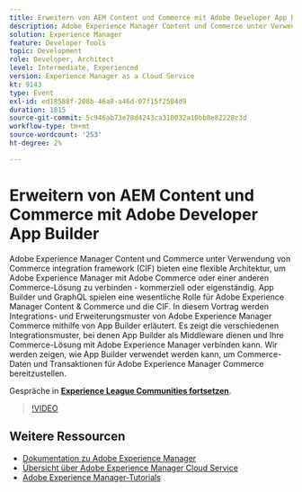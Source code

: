 ```yaml
---
title: Erweitern von AEM Content und Commerce mit Adobe Developer App Builder
description: Adobe Experience Manager Content und Commerce unter Verwendung von Commerce integration framework (CIF) bieten eine flexible Architektur, um Adobe Experience Manager mit Adobe Commerce oder einer anderen Commerce-Lösung zu verbinden - kommerziell oder eigenständig. App Builder und GraphQL spielen eine wesentliche Rolle für Adobe Experience Manager Content & Commerce und die CIF. In diesem Vortrag werden Integrations- und Erweiterungsmuster von Adobe Experience Manager Commerce mithilfe von App Builder erläutert. Es zeigt die verschiedenen Integrationsmuster, bei denen App Builder als Middleware dienen und Ihre Commerce-Lösung mit Adobe Experience Manager verbinden kann. Wir werden zeigen, wie App Builder verwendet werden kann, um Commerce-Daten und Transaktionen für Adobe Experience Manager Commerce bereitzustellen.
solution: Experience Manager
feature: Developer Tools
topic: Development
role: Developer, Architect
level: Intermediate, Experienced
version: Experience Manager as a Cloud Service
kt: 9143
type: Event
exl-id: ed18588f-208b-46a8-a46d-07f15f2504d9
duration: 1815
source-git-commit: 5c946ab73e78d4243ca310032a10bb8e82228c3d
workflow-type: tm+mt
source-wordcount: '253'
ht-degree: 2%

---
```


# Erweitern von AEM Content und Commerce mit Adobe Developer App Builder

Adobe Experience Manager Content und Commerce unter Verwendung von Commerce integration framework (CIF) bieten eine flexible Architektur, um Adobe Experience Manager mit Adobe Commerce oder einer anderen Commerce-Lösung zu verbinden - kommerziell oder eigenständig. App Builder und GraphQL spielen eine wesentliche Rolle für Adobe Experience Manager Content &amp; Commerce und die CIF. In diesem Vortrag werden Integrations- und Erweiterungsmuster von Adobe Experience Manager Commerce mithilfe von App Builder erläutert. Es zeigt die verschiedenen Integrationsmuster, bei denen App Builder als Middleware dienen und Ihre Commerce-Lösung mit Adobe Experience Manager verbinden kann. Wir werden zeigen, wie App Builder verwendet werden kann, um Commerce-Daten und Transaktionen für Adobe Experience Manager Commerce bereitzustellen.

Gespräche in **[Experience League Communities fortsetzen](https://adobe.ly/3om4942)**.

>[!VIDEO](https://video.tv.adobe.com/v/337567/?quality=12&learn=on&hidetitle=true)

## Weitere Ressourcen

- [Dokumentation zu Adobe Experience Manager](https://experienceleague.adobe.com/docs/experience-manager-cloud-service.html)
- [Übersicht über Adobe Experience Manager Cloud Service](https://experienceleague.adobe.com/docs/experience-manager-cloud-service/overview/home.html)
- [Adobe Experience Manager-Tutorials](https://experienceleague.adobe.com/docs/experience-manager-tutorials.html)
